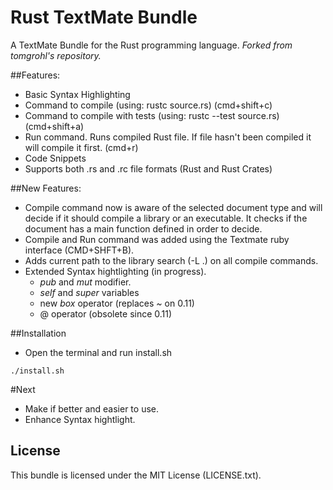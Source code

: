 # Rust TextMate Bundle 

A TextMate Bundle for the Rust programming language. 
*Forked from tomgrohl's repository.*

##Features:

- Basic Syntax Highlighting
- Command to compile (using: rustc source.rs) (cmd+shift+c)
- Command to compile with tests (using: rustc --test source.rs) (cmd+shift+a)
- Run command. Runs compiled Rust file. If file hasn't been compiled it will compile it first. (cmd+r)
- Code Snippets
- Supports both .rs and .rc file formats (Rust and Rust Crates)


##New Features:
- Compile command now is aware of the selected document type and will decide if it should compile a library or an executable. It checks if the document has a main function defined in order to decide.
- Compile and Run command was added using the Textmate ruby interface (CMD+SHFT+B).
- Adds current path to the library search (-L .) on all compile commands.
- Extended Syntax hightlighting (in progress).
	- *pub* and *mut* modifier.
	- *self* and *super* variables
	- new *box* operator (replaces *~* on 0.11)
	- @ operator (obsolete since 0.11)



##Installation

- Open the terminal and run install.sh

```
./install.sh
```


#Next
- Make if better and easier to use.
- Enhance Syntax hightlight.


## License

This bundle is licensed under the MIT License (LICENSE.txt).
